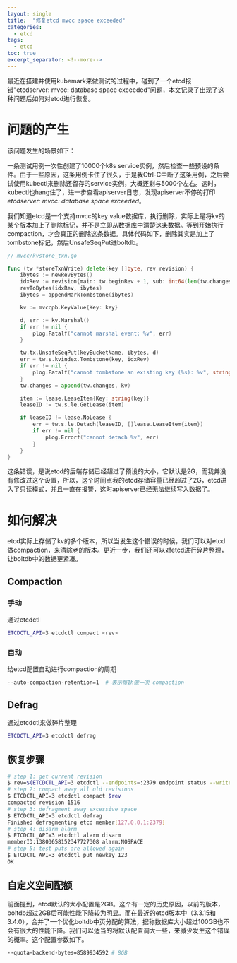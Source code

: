 ```yaml
---
layout: single
title:  "修复etcd mvcc space exceeded"
categories:
  - etcd
tags:
  - etcd
toc: true
excerpt_separator: <!--more-->
---
```


最近在搭建并使用kubemark来做测试的过程中，碰到了一个etcd报错"etcdserver: mvcc: database space exceeded"问题，本文记录了出现了这种问题后如何对etcd进行恢复。

<!--more-->

# 问题的产生

该问题发生的场景如下：

一条测试用例一次性创建了10000个k8s service实例，然后检查一些预设的条件。由于一些原因，这条用例卡住了很久，于是我Ctrl-C中断了这条用例，之后尝试使用kubectl来删除还留存的service实例，大概还剩与5000个左右。这时，kubectl也hang住了，进一步查看apiserver日志，发现apiserver不停的打印*etcdserver: mvcc: database space exceeded*。

我们知道etcd是一个支持mvcc的key value数据库，执行删除，实际上是将kv的某个版本加上了删除标记，并不是立即从数据库中清楚这条数据。等到开始执行compaction，才会真正的删除这条数据。具体代码如下，删除其实是加上了tombstone标记，然后UnsafeSeqPut进boltdb。

```go
// mvcc/kvstore_txn.go

func (tw *storeTxnWrite) delete(key []byte, rev revision) {
	ibytes := newRevBytes()
	idxRev := revision{main: tw.beginRev + 1, sub: int64(len(tw.changes))}
	revToBytes(idxRev, ibytes)
	ibytes = appendMarkTombstone(ibytes)

	kv := mvccpb.KeyValue{Key: key}

	d, err := kv.Marshal()
	if err != nil {
		plog.Fatalf("cannot marshal event: %v", err)
	}

	tw.tx.UnsafeSeqPut(keyBucketName, ibytes, d)
	err = tw.s.kvindex.Tombstone(key, idxRev)
	if err != nil {
		plog.Fatalf("cannot tombstone an existing key (%s): %v", string(key), err)
	}
	tw.changes = append(tw.changes, kv)

	item := lease.LeaseItem{Key: string(key)}
	leaseID := tw.s.le.GetLease(item)

	if leaseID != lease.NoLease {
		err = tw.s.le.Detach(leaseID, []lease.LeaseItem{item})
		if err != nil {
			plog.Errorf("cannot detach %v", err)
		}
	}
}
```

这条错误，是说etcd的后端存储已经超过了预设的大小，它默认是2G，而我并没有修改过这个设置，所以，这个时间点我的etcd存储容量已经超过了2G，etcd进入了只读模式，并且一直在报警，这时apiserver已经无法继续写入数据了。

# 如何解决

etcd实际上存储了kv的多个版本，所以当发生这个错误的时候，我们可以对etcd做compaction，来清除老的版本。更近一步，我们还可以对etcd进行碎片整理，让boltdb中的数据更紧凑。

## Compaction

### 手动

通过etcdctl 

```bash
ETCDCTL_API=3 etcdctl compact <rev>
```

### 自动

给etcd配置自动进行compaction的周期

```bash
--auto-compaction-retention=1  # 表示每1h做一次 compaction
```

## Defrag

通过etcdctl来做碎片整理

```bash
ETCDCTL_API=3 etcdctl defrag
```

## 恢复步骤

```bash
# step 1: get current revision
$ rev=$(ETCDCTL_API=3 etcdctl --endpoints=:2379 endpoint status --write-out="json" | egrep -o '"revision":[0-9]*' | egrep -o '[0-9]*')
# step 2: compact away all old revisions
$ ETCDCTL_API=3 etcdctl compact $rev
compacted revision 1516
# step 3: defragment away excessive space
$ ETCDCTL_API=3 etcdctl defrag
Finished defragmenting etcd member[127.0.0.1:2379]
# step 4: disarm alarm
$ ETCDCTL_API=3 etcdctl alarm disarm
memberID:13803658152347727308 alarm:NOSPACE
# step 5: test puts are allowed again
$ ETCDCTL_API=3 etcdctl put newkey 123
OK
```

## 自定义空间配额

前面提到，etcd默认的大小配置是2GB。这个有一定的历史原因，以前的版本，boltdb超过2GB后可能性能下降较为明显。而在最近的etcd版本中（3.3.15和3.4.0），合并了一个优化boltdb中页分配的算法，据称数据库大小超过100GB也不会有很大的性能下降。我们可以适当的将默认配置调大一些，来减少发生这个错误的概率。这个配置参数如下。

```bash
--quota-backend-bytes=8589934592 # 8GB
```
